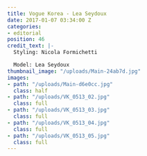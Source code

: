```yaml
---
title: Vogue Korea - Lea Seydoux
date: 2017-01-07 03:34:00 Z
categories:
- editorial
position: 46
credit_text: |-
  Styling: Nicola Formichetti

  Model: Lea Seydoux
thumbnail_image: "/uploads/Main-24ab7d.jpg"
images:
- path: "/uploads/Main-d6e0cc.jpg"
  class: half
- path: "/uploads/VK_0513_02.jpg"
  class: full
- path: "/uploads/VK_0513_03.jpg"
  class: full
- path: "/uploads/VK_0513_04.jpg"
  class: full
- path: "/uploads/VK_0513_05.jpg"
  class: full
---
```


